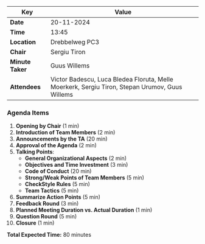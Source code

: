 | Key         | Value                                             |
| ---------------- | ----------------------------------------------------- |
| **Date**         | 20-11-2024                                            |
| **Time**         | 13:45                                                 |
| **Location**     | Drebbelweg PC3                                        |
| **Chair**        | Sergiu Tiron                                          |
| **Minute Taker** | Guus Willems                                          |
| **Attendees**    | Victor Badescu, Luca Bledea Floruta, Melle Moerkerk, Sergiu Tiron, Stepan Urumov, Guus Willems |

### Agenda Items

1. **Opening by Chair** (1 min)  
2. **Introduction of Team Members** (2 min)  
3. **Announcements by the TA** (20 min)  
4. **Approval of the Agenda** (2 min)  
5. **Talking Points**:  
   - **General Organizational Aspects** (2 min)  
   - **Objectives and Time Investment** (3 min)  
   - **Code of Conduct** (20 min)  
   - **Strong/Weak Points of Team Members** (5 min)  
   - **CheckStyle Rules** (5 min)  
   - **Team Tactics** (5 min)  
6. **Summarize Action Points** (5 min)  
7. **Feedback Round** (3 min)  
8. **Planned Meeting Duration vs. Actual Duration** (1 min)  
9. **Question Round** (5 min)  
10. **Closure** (1 min)  

**Total Expected Time:** 80 minutes
